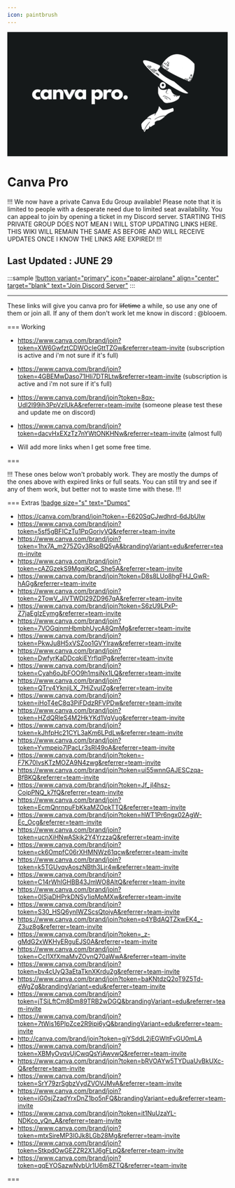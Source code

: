 ```yaml
---
icon: paintbrush
---
```


![](../static/canvapro.png)

# Canva Pro

!!! We now have a private Canva Edu Group available! Please note that it is limited to people with a desperate need due to limited seat availability. You can appeal to join by opening a ticket in my Discord server. STARTING THIS PRIVATE GROUP DOES NOT MEAN I WILL STOP UPDATING LINKS HERE. THIS WIKI WILL REMAIN THE SAME AS BEFORE AND WILL RECEIVE UPDATES ONCE I KNOW THE LINKS ARE EXPIRED!
!!!

## Last Updated :  JUNE 29

<style>
    .sample {
        text-align: center;
        padding-top: 20px;
        margin-bottom: 20px;
    }
</style>

:::sample
[!button variant="primary" icon="paper-airplane" align="center" target="blank" text="Join Discord Server"](https://discord.gg/YEXYVH2XdR)
:::

---

These links will give you canva pro for ~~lifetime~~ a while, so use any one of them or join all. If any of them don't work let me know in discord : @blooem.

=== Working
- https://www.canva.com/brand/join?token=XW6GwfztCDWOcIeGttTZGw&referrer=team-invite (subscription is active and i'm not sure if it's full)
- https://www.canva.com/brand/join?token=4GBEMwDaso71Hli7DTRLtw&referrer=team-invite (subscription is active and i'm not sure if it's full)
- https://www.canva.com/brand/join?token=8qx-UdI2l99ih3PpVzIUkA&referrer=team-invite (someone please test these and update me on discord)
- https://www.canva.com/brand/join?token=dacvHxEXzTz7nYWtONKHNw&referrer=team-invite (almost full)


- Will add more links when I get some free time.

===

!!!
These ones below won't probably work. They are mostly the dumps of the ones above with expired links or full seats. You can still try and see if any of them work, but better not to waste time with these.
!!!



=== Extras  [!badge size="s" text="Dumps"]()

 - https://canva.com/brand/join?token=-E620SqCJwdhrd-6dJbUlw
 - https://www.canva.com/brand/join?token=5sf5gBFICzTu1PpGoriyVQ&referrer=team-invite
 - https://www.canva.com/brand/join?token=1hx7A_m275ZGy3RsoBQ5yA&brandingVariant=edu&referrer=team-invite
 - https://www.canva.com/brand/join?token=cAZGzekS9MgqjKpC_She5A&referrer=team-invite
 - https://www.canva.com/brand/join?token=D8s8LUo8hgFHJ_GwR-hAGg&referrer=team-invite
 - https://www.canva.com/brand/join?token=2TowV_JiVTWDl29ZD967qA&referrer=team-invite
 - https://www.canva.com/brand/join?token=S6zU9LPxP-Z7jaEgIzEymg&referrer=team-invite
 - https://www.canva.com/brand/join?token=7VOGqjnmHbmbhUycA8QmMg&referrer=team-invite
 - https://www.canva.com/brand/join?token=PkwJu8H5xVSZoo1GVYIraw&referrer=team-invite
 - https://www.canva.com/brand/join?token=DwfyrKaDDcqkiEYrflqIPg&referrer=team-invite
 - https://www.canva.com/brand/join?token=Cyah6oJbFOO9h1msiNx1LQ&referrer=team-invite
 - https://www.canva.com/brand/join?token=QTrv4YknjiLX_7HiZvuIZg&referrer=team-invite
 - https://www.canva.com/brand/join?token=iHoT4eC8q3PiFDdzRFVPDw&referrer=team-invite
 - https://www.canva.com/brand/join?token=HZdQRleS4M2HkYKd1VqVug&referrer=team-invite
 - https://www.canva.com/brand/join?token=kJhfpHc21CYL3aKm6LPdLw&referrer=team-invite
 - https://www.canva.com/brand/join?token=Yvmpeio7lPacLr3sRI49oA&referrer=team-invite
 - https://www.canva.com/brand/join?token=-F7K70lvsKTzMOZA9N4zwg&referrer=team-invite
 - https://www.canva.com/brand/join?token=ui55wnnGAJESCzqa-BfBKQ&referrer=team-invite
 - https://www.canva.com/brand/join?token=Jf_jl4hsz-CoipPNQ_k7fQ&referrer=team-invite
 - https://www.canva.com/brand/join?token=EcmQnrnpuFbKkaMZOpkTTQ&referrer=team-invite
 - https://www.canva.com/brand/join?token=hWT1Pr6ngx02AgW-Ec_Ocg&referrer=team-invite
 - https://www.canva.com/brand/join?token=ucnXiHNwASkjk2Y4YrzzaQ&referrer=team-invite
 - https://www.canva.com/brand/join?token=ck6OmpfC06rXHMNWz61qcw&referrer=team-invite
 - https://www.canva.com/brand/join?token=k5TGUvqyAoszNBth3Ljr4w&referrer=team-invite
 - https://www.canva.com/brand/join?token=C14rWhlGHBB43JmWO8AltQ&referrer=team-invite
 - https://www.canva.com/brand/join?token=0lSjaDHPrkDNSy1iqMpMXw&referrer=team-invite
 - https://www.canva.com/brand/join?token=S30_HSQ6ynIWZScsQtoiyA&referrer=team-invite 
 - https://www.canva.com/brand/join?token=p4YBdAQTZkwEK4_-Z3uz8g&referrer=team-invite 
 - https://www.canva.com/brand/join?token=_z-gMdG2xWKHyERguEJS0A&referrer=team-invite
 - https://www.canva.com/brand/join?token=Ccl1XfXmaMvZOvnQ70aWwA&referrer=team-invite
 - https://www.canva.com/brand/join?token=bv4cUyQ3aEtaTknXKrdu2g&referrer=team-invite
 - https://www.canva.com/brand/join?token=baKNtdzQ2oT9Z5Td-eWgZg&brandingVariant=edu&referrer=team-invite
 - https://www.canva.com/brand/join?token=jTSiLftCm8Dm89TRB2wDGQ&brandingVariant=edu&referrer=team-invite
 - https://www.canva.com/brand/join?token=7tWis16PIpZce2R9ipi6yQ&brandingVariant=edu&referrer=team-invite
 - http://canva.com/brand/join?token=gjYSddL2jEGWItFvGU0mLA
 - https://www.canva.com/brand/join?token=XBMyOvqvUjCwqQsYjAwvwQ&referrer=team-invite
 - https://www.canva.com/brand/join?token=bRVOAYw5TYDuaUvBkUXc-Q&referrer=team-invite
 - https://www.canva.com/brand/join?token=SrY79zrSgbzVydZVOVJMvA&referrer=team-invite
 - https://www.canva.com/brand/join?token=iG0sjZzadYrxDnZ1bo5nFQ&brandingVariant=edu&referrer=team-invite
 - https://www.canva.com/brand/join?token=it1NuUzaYL-NDKco_yQn_A&referrer=team-invite
 - https://www.canva.com/brand/join?token=mtxSireMP3I0Jk8LGb28Mg&referrer=team-invite
 - https://www.canva.com/brand/join?token=StkpdOwGEZZR2X1J6gFLpQ&referrer=team-invite
 - https://www.canva.com/brand/join?token=qqEYOSazwNvbUr1U6m8ZTQ&referrer=team-invite
 
===